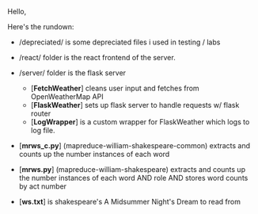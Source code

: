 Hello,

Here's the rundown:
- /depreciated/ is some depreciated files i used in testing / labs
- /react/  folder is the react frontend of the server.
- /server/ folder is the flask server
    - \[**FetchWeather**\] cleans user input and fetches from OpenWeatherMap API
    - \[**FlaskWeather**\] sets up flask server to handle requests w/ flask router
    - \[**LogWrapper**\] is a custom wrapper for FlaskWeather which logs to log file. 

- \[**mrws_c.py**\] (mapreduce-william-shakespeare-common) extracts and counts up the number instances of each word 
- \[**mrws.py**\]   (mapreduce-william-shakespeare) extracts and counts up the number instances of each word AND role AND stores word counts by act number
- \[**ws.txt**\] is shakespeare's A Midsummer Night's Dream to read from